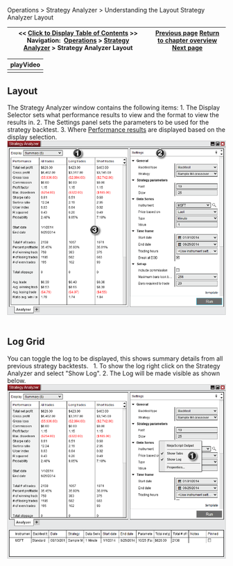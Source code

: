 ﻿
Operations \> Strategy Analyzer \> Understanding the Layout
Strategy Analyzer Layout 

| \<\< [Click to Display Table of Contents](strategy_analyzer_layout.md) \>\> **Navigation:**     [Operations](operations.md) \> [Strategy Analyzer](strategy_analyzer.md) \> Strategy Analyzer Layout | [Previous page](strategy_analyzer.md) [Return to chapter overview](strategy_analyzer.md) [Next page](backtest_a_strategy.md) |
| --- | --- |

| playVideo |
| --- |
|  |

## 
## Layout
The Strategy Analyzer window contains the following items:
1\. The Display Selector sets what performance results to view and the format to view the results in. 
2\. The Settings panel sets the parameters to be used for the strategy backtest.
3\. Where [Performance results](performance_displays.md) are displayed based on the display selection.
 
![StrategyAnalyzer_Layout1](strategyanalyzer_layout1.png)
 
## Log Grid
You can toggle the log to be displayed, this shows summary details from all previous strategy backtests.
 
1\. To show the log right click on the Strategy Analyzer and select "Show Log".
2\. The Log will be made visible as shown below. 
 
![StrategyAnalyzer_Layout2](strategyanalyzer_layout2.png)
